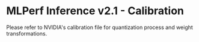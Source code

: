 # MLPerf Inference v2.1 - Calibration
Please refer to NVIDIA's calibration file for quantization process and weight transformations.
